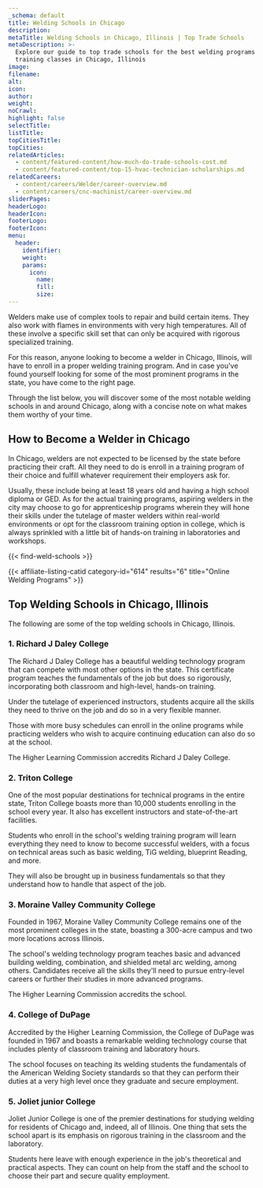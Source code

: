 ```yaml
---
_schema: default
title: Welding Schools in Chicago
description:
metaTitle: Welding Schools in Chicago, Illinois | Top Trade Schools
metaDescription: >-
  Explore our guide to top trade schools for the best welding programs and
  training classes in Chicago, Illinois 
image:
filename:
alt:
icon:
author:
weight:
noCrawl:
highlight: false
selectTitle:
listTitle:
topCitiesTitle:
topCities:
relatedArticles:
  - content/featured-content/how-much-do-trade-schools-cost.md
  - content/featured-content/top-15-hvac-technician-scholarships.md
relatedCareers:
  - content/careers/Welder/career-overview.md
  - content/careers/cnc-machinist/career-overview.md
sliderPages:
headerLogo:
headerIcon:
footerLogo:
footerIcon:
menu:
  header:
    identifier:
    weight:
    params:
      icon:
        name:
        fill:
        size:
---
```

Welders make use of complex tools to repair and build certain items. They also work with flames in environments with very high temperatures. All of these involve a specific skill set that can only be acquired with rigorous specialized training.

For this reason, anyone looking to become a welder in Chicago, Illinois, will have to enroll in a proper welding training program. And in case you've found yourself looking for some of the most prominent programs in the state, you have come to the right page.

Through the list below, you will discover some of the most notable welding schools in and around Chicago, along with a concise note on what makes them worthy of your time.

## **How to Become a Welder in Chicago**

In Chicago, welders are not expected to be licensed by the state before practicing their craft. All they need to do is enroll in a training program of their choice and fulfill whatever requirement their employers ask for.

Usually, these include being at least 18 years old and having a high school diploma or GED. As for the actual training programs, aspiring welders in the city may choose to go for apprenticeship programs wherein they will hone their skills under the tutelage of master welders within real-world environments or opt for the classroom training option in college, which is always sprinkled with a little bit of hands-on training in laboratories and workshops.

{{< find-weld-schools >}}

{{< affiliate-listing-catid category-id="614" results="6" title="Online Welding Programs" >}}

## **Top Welding Schools in Chicago, Illinois**

The following are some of the top welding schools in Chicago, Illinois.

### **1\. Richard J Daley College**

The Richard J Daley College has a beautiful welding technology program that can compete with most other options in the state. This certificate program teaches the fundamentals of the job but does so rigorously, incorporating both classroom and high-level, hands-on training.

Under the tutelage of experienced instructors, students acquire all the skills they need to thrive on the job and do so in a very flexible manner.

Those with more busy schedules can enroll in the online programs while practicing welders who wish to acquire continuing education can also do so at the school.

The Higher Learning Commission accredits Richard J Daley College.

### 2\. Triton College

One of the most popular destinations for technical programs in the entire state, Triton College boasts more than 10,000 students enrolling in the school every year. It also has excellent instructors and state-of-the-art facilities.

Students who enroll in the school's welding training program will learn everything they need to know to become successful welders, with a focus on technical areas such as basic welding, TiG welding, blueprint Reading, and more.

They will also be brought up in business fundamentals so that they understand how to handle that aspect of the job.

### 3\. Moraine Valley Community College

Founded in 1967, Moraine Valley Community College remains one of the most prominent colleges in the state, boasting a 300-acre campus and two more locations across Illinois.

The school's welding technology program teaches basic and advanced building welding, combination, and shielded metal arc welding, among others. Candidates receive all the skills they'll need to pursue entry-level careers or further their studies in more advanced programs.

The Higher Learning Commission accredits the school.

### 4\. College of DuPage

Accredited by the Higher Learning Commission, the College of DuPage was founded in 1967 and boasts a remarkable welding technology course that includes plenty of classroom training and laboratory hours.

The school focuses on teaching its welding students the fundamentals of the American Welding Society standards so that they can perform their duties at a very high level once they graduate and secure employment.

### 5\. Joliet junior College

Joliet Junior College is one of the premier destinations for studying welding for residents of Chicago and, indeed, all of Illinois. One thing that sets the school apart is its emphasis on rigorous training in the classroom and the laboratory.

Students here leave with enough experience in the job's theoretical and practical aspects. They can count on help from the staff and the school to choose their part and secure quality employment.
